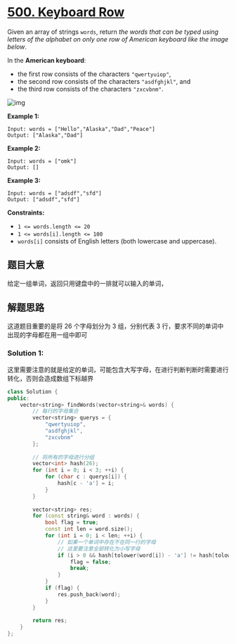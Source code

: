 # [500. Keyboard Row](https://leetcode.com/problems/keyboard-row/)

Given an array of strings `words`, return *the words that can be typed using letters of the alphabet on only one row of American keyboard like the image below*.

In the **American keyboard**:

- the first row consists of the characters `"qwertyuiop"`,
- the second row consists of the characters `"asdfghjkl"`, and
- the third row consists of the characters `"zxcvbnm"`.

![img](https://assets.leetcode.com/uploads/2018/10/12/keyboard.png)

 

**Example 1:**

```
Input: words = ["Hello","Alaska","Dad","Peace"]
Output: ["Alaska","Dad"]
```

**Example 2:**

```
Input: words = ["omk"]
Output: []
```

**Example 3:**

```
Input: words = ["adsdf","sfd"]
Output: ["adsdf","sfd"]
```

 

**Constraints:**

- `1 <= words.length <= 20`
- `1 <= words[i].length <= 100`
- `words[i]` consists of English letters (both lowercase and uppercase). 

## 题目大意

给定一组单词，返回只用键盘中的一排就可以输入的单词，

## 解题思路

这道题目重要的是将 26 个字母划分为 3 组，分别代表 3 行，要求不同的单词中出现的字母都在用一组中即可

### Solution 1:

这里需要注意的就是给定的单词，可能包含大写字母，在进行判断判断时需要进行转化，否则会造成数组下标越界

````c++
class Solution {
public:
    vector<string> findWords(vector<string>& words) {
        // 每行的字母集合
        vector<string> querys = {
            "qwertyuiop",
            "asdfghjkl",
            "zxcvbnm"
        };
        
        // 将所有的字母进行分组
        vector<int> hash(26);
        for (int i = 0; i < 3; ++i) {
            for (char c : querys[i]) {
                hash[c - 'a'] = i;
            }
        }
        
        vector<string> res;
        for (const string& word : words) {
            bool flag = true;
            const int len = word.size();
            for (int i = 0; i < len; ++i) {
                // 如果一个单词中存在不在同一行的字母
                // 这里要注意全部转化为小写字母
                if (i > 0 && hash[tolower(word[i]) - 'a'] != hash[tolower(word[i - 1]) - 'a']) {
                    flag = false;
                    break;
                }
            }
            if (flag) {
                res.push_back(word);
            }
        }
        
        return res;
    }
};
````
